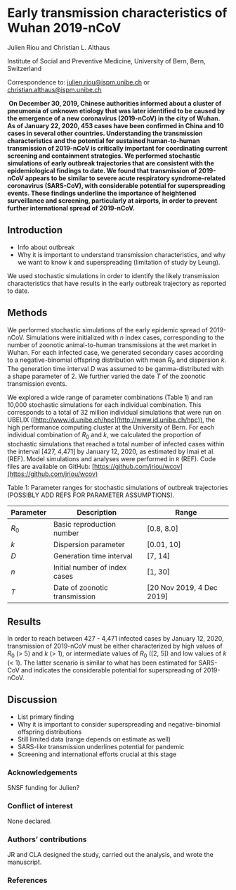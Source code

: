 # Early transmission characteristics of Wuhan 2019-nCoV

Julien Riou and Christian L. Althaus

Institute of Social and Preventive Medicine, University of Bern, Bern, Switzerland

Correspondence to: julien.riou@ispm.unibe.ch or christian.althaus@ispm.unibe.ch

**‌
On December 30, 2019, Chinese authorities informed about a cluster of pneumonia of unknown etiology that was later identified to be caused by the emergence of a new coronavirus (2019-nCoV) in the city of Wuhan. As of January 22, 2020, 453 cases have been confirmed in China and 10 cases in several other countries. Understanding the transmission characteristics and the potential for sustained human-to-human transmission of 2019-nCoV is critically important for coordinating current screening and containment strategies. We performed stochastic simulations of early outbreak trajectories that are consistent with the epidemiological findings to date. We found that transmission of 2019-nCoV appears to be similar to severe acute respiratory syndrome-related coronavirus (SARS-CoV), with considerable potential for superspreading events. These findings underline the importance of heightened surveillance and screening, particularly at airports, in order to prevent further international spread of 2019-nCoV.**

## Introduction
- Info about outbreak
- Why it is important to understand transmission characteristics, and why we want to know $k$ and superspreading (limitation of study by Leung).

We used stochastic simulations in order to identify the likely transmission characteristics that have results in the early outbreak trajectory as reported to date.

## Methods
We performed stochastic simulations of the early epidemic spread of 2019-nCoV. Simulations were initialized with $n$ index cases, corresponding to the number of zoonotic animal-to-human transmissions at the wet market in Wuhan. For each infected case, we generated secondary cases according to a negative-binomial offspring distribution with mean $R_0$ and dispersion $k$. The generation time interval $D$ was assumed to be gamma-distributed with a shape parameter of 2. We further varied the date $T$ of the zoonotic transmission events.

We explored a wide range of parameter combinations (Table 1) and ran 10,000 stochastic simulations for each individual combination. This corresponds to a total of 32 million individual simulations that were run on UBELIX ([http://www.id.unibe.ch/hpc](http://www.id.unibe.ch/hpc)), the high performance computing cluster at the University of Bern. For each individual combination of $R_0$ and $k$, we calculated the proportion of stochastic simulations that reached a total number of infected cases within the interval [427, 4,471] by January 12, 2020, as estimated by Imai et al. (REF). Model simulations and analyses were performed in `R` (REF). Code files are available on GitHub: [https://github.com/jriou/wcov](https://github.com/jriou/wcov)

Table 1: Parameter ranges for stochastic simulations of outbreak trajectories (POSSIBLY ADD REFS FOR PARAMETER ASSUMPTIONS).

Parameter | Description | Range
--- | --- | ---
$R_0$ | Basic reproduction number | [0.8, 8.0]
$k$ | Dispersion parameter | [0.01, 10]
$D$ | Generation time interval | [7, 14]
$n$ | Initial number of index cases | [1, 30]
$T$ | Date of zoonotic transmission | [20 Nov 2019, 4 Dec 2019]

## Results
In order to reach between 427 - 4,471 infected cases by January 12, 2020, transmission of 2019-nCoV must be either characterized by high values of $R_0$ (> 5) and $k$ (> 1), or intermediate values of $R_0$ ([2, 5]) and low values of $k$ (< 1). The latter scenario is similar to what has been estimated for SARS-CoV and indicates the considerable potential for superspreading of 2019-nCoV.

## Discussion
- List primary finding
- Why it is important to consider superspreading and negative-binomial offspring distributions
- Still limited data (range depends on estimate as well)
- SARS-like transmission underlines potential for pandemic
- Screening and international efforts crucial at this stage

### Acknowledgements
SNSF funding for Julien?

### Conflict of interest
None declared.

### Authors’ contributions
JR and CLA designed the study, carried out the analysis, and wrote the manuscript.

### References